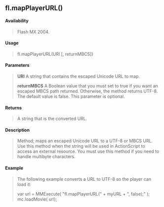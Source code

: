 ## fl.mapPlayerURL()

#### Availability

> Flash MX 2004.

#### Usage

> fl.mapPlayerURL(URI \[, returnMBCS\])

#### Parameters

> **URI** A string that contains the escaped Unicode URL to map.
>
> **returnMBCS** A Boolean value that you must set to true if you want an escaped MBCS path returned. Otherwise, the method returns UTF-8. The default value is false. This parameter is optional.

#### Returns

> A string that is the converted URL.

#### Description

> Method; maps an escaped Unicode URL to a UTF-8 or MBCS URL. Use this method when the string will be used in ActionScript to access an external resource. You must use this method if you need to handle multibyte characters.

#### Example

> The following example converts a URL to UTF-8 so the player can load it:
>
> var url = MMExecute( "fl.mapPlayerURL(" + myURL + ", false);" ); mc.loadMovie( url);
